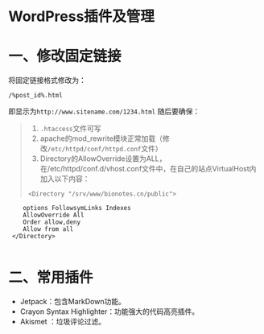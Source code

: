 WordPress插件及管理
==================

# 一、修改固定链接
将固定链接格式修改为：
```
/%post_id%.html
```
即显示为`http://www.sitename.com/1234.html`
随后要确保：

> 1. `.htaccess`文件可写
> 2. apache的mod_rewrite模块正常加载（修改`/etc/httpd/conf/httpd.conf`文件）
> 3. Directory的AllowOverride设置为ALL，在/etc/httpd/conf.d/vhost.conf文件中，在自己的站点VirtualHost内加入以下内容：
> ```
> <Directory "/srv/www/bionotes.cn/public">
        options FollowsymLinks Indexes
        AllowOverride All
        Order allow,deny
        Allow from all
     </Directory>
> ```

# 二、常用插件

- Jetpack：包含MarkDown功能。
- Crayon Syntax Highlighter：功能强大的代码高亮插件。
- Akismet ：垃圾评论过滤。
 